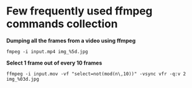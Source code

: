 # Few frequently used ffmpeg commands collection

**Dumping all the frames from a video using ffmpeg**
```
fmpeg -i input.mp4 img_%5d.jpg
```

**Select 1 frame out of every 10 frames**
```
ffmpeg -i input.mov -vf "select=not(mod(n\,10))" -vsync vfr -q:v 2 img_%03d.jpg
```
